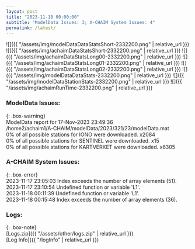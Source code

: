 ```yaml
---
layout: post
title: "2023-11-18 00:00:00"
subtitle: "ModelData Issues: 3; A-CHAIM System Issues: 4"
permalink: /latest/
---
```


![]({{ "/assets/img/modelDataDataStatsShort-2332200.png" | relative_url }})
![]({{ "/assets/img/achaimDataStatsShort-2332200.png" | relative_url }})
![]({{ "/assets/img/achaimDataStatsLong00-2332200.png" | relative_url }})
![]({{ "/assets/img/achaimDataStatsLong01-2332200.png" | relative_url }})
![]({{ "/assets/img/achaimDataStatsLong02-2332200.png" | relative_url }})
![]({{ "/assets/img/modelDataDataStats-2332200.png" | relative_url }})
![]({{ "/assets/img/modelDataStationStats-2332200.png" | relative_url }})
![]({{ "/assets/img/achaimRunTime-2332200.png" | relative_url }})


### ModelData Issues:  
  
{: .box-warning}  
 ModelData report for 17-Nov-2023 23:49:36   
 /home2/achaim1/A-CHAIM/modelData/2023/321/23/modelData.mat   
 0% of all possible stations for IONO were downloaded. x2084   
 0% of all possible stations for SENTINEL were downloaded. x15   
 0% of all possible stations for KARTVERKET were downloaded. x6305   
  
### A-CHAIM System Issues:  
  
{: .box-error}  
2023-11-17 23:05:03 Index exceeds the number of array elements (51).  
2023-11-17 23:10:54 Undefined function or variable 'L1'.  
2023-11-18 00:11:39 Undefined function or variable 'L1'.  
2023-11-18 00:15:48 Index exceeds the number of array elements (36).  

### Logs:  
  
{: .box-note}  
[Logs.zip]({{ "/assets/other/logs.zip" | relative_url }})  
[Log Info]({{ "/logInfo" | relative_url }})  
